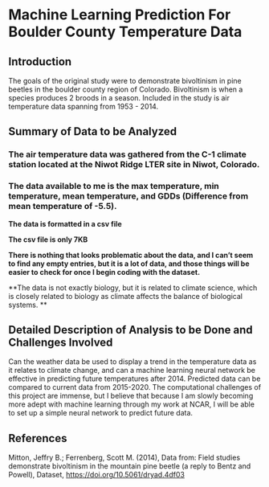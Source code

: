 # Machine Learning Prediction For Boulder County Temperature Data 

## Introduction 

The goals of the original study were to demonstrate bivoltinism in pine beetles in the boulder county region of Colorado. Bivoltinism is when a species produces 2 broods in a season. Included in the study is air temperature data spanning from 1953 - 2014.

## Summary of Data to be Analyzed ## 

### The air temperature data was gathered from the C-1 climate station located at the Niwot Ridge LTER site in Niwot, Colorado. ###

### The data available to me is the max temperature, min temperature, mean temperature, and GDDs (Difference from mean temperature of -5.5).  ###

**The data is formatted in a csv file**

**The csv file is only 7KB**

**There is nothing that looks problematic about the data, and I can’t seem to find any empty entries, but it is a lot of data, and those things will be easier to check for once I begin coding with the dataset.**

**The data is not exactly biology, but it is related to climate science, which is closely related to biology as climate affects the balance of biological systems. **

## Detailed Description of Analysis to be Done and Challenges Involved ##

Can the weather data be used to display a trend in the temperature data as it relates to climate change, and can a machine learning neural network be effective in predicting future temperatures after 2014. Predicted data can be compared to current data from 2015-2020. The computational challenges of this project are immense, but I believe that because I am slowly becoming more adept with machine learning through my work at NCAR, I will be able to set up a simple neural network to predict future data.

## References

Mitton, Jeffry B.; Ferrenberg, Scott M. (2014), Data from: Field studies demonstrate bivoltinism in the mountain pine beetle (a reply to Bentz and Powell), Dataset, https://doi.org/10.5061/dryad.4df03



 